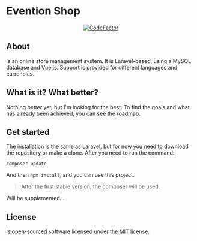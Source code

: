 # Evention Shop

<p align="center">
<a href="https://www.codefactor.io/repository/github/eventionsoftware/shop"><img src="https://www.codefactor.io/repository/github/eventionsoftware/shop/badge" alt="CodeFactor"></a>
</p>

## About

Is an online store management system. It is Laravel-based, using a MySQL database and Vue.js. Support is provided for different languages and currencies.

## What is it? What better?

Nothing better yet, but I'm looking for the best. 
To find the goals and what has already been achieved, you can see the [roadmap](roadmap.md).

## Get started

The installation is the same as Laravel, but for now you need to download the repository or make a clone. After you need to run the command:

`composer update`

And then `npm install`, and you can use this project.

> After the first stable version, the composer will be used.

Will be supplemented...

## License

Is open-sourced software licensed under the [MIT license](https://opensource.org/licenses/MIT).

